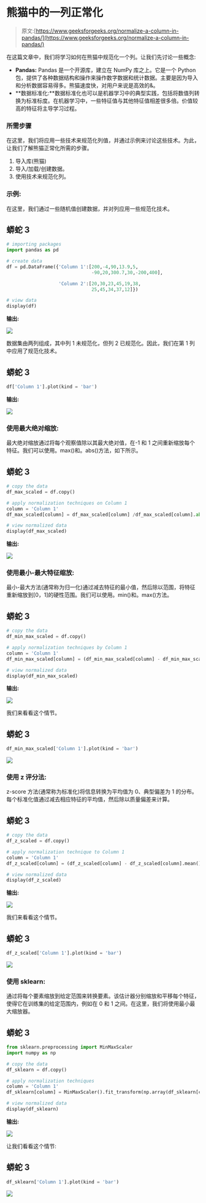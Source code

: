 # 熊猫中的一列正常化

> 原文:[https://www.geeksforgeeks.org/normalize-a-column-in-pandas/](https://www.geeksforgeeks.org/normalize-a-column-in-pandas/)

在这篇文章中，我们将学习如何在熊猫中规范化一个列。让我们先讨论一些概念:

*   **Pandas:** Pandas 是一个开源库，建立在 NumPy 库之上。它是一个 Python 包，提供了各种数据结构和操作来操作数字数据和统计数据。主要是因为导入和分析数据容易得多。熊猫速度快，对用户来说是高效的&。
*   **数据标准化:**数据标准化也可以是机器学习中的典型实践，包括将数值列转换为标准标度。在机器学习中，一些特征值与其他特征值相差很多倍。价值较高的特征将主导学习过程。

### 所需步骤

在这里，我们将应用一些技术来规范化列值，并通过示例来讨论这些技术。为此，让我们了解熊猫正常化所需的步骤。

1.  导入库(熊猫)
2.  导入/加载/创建数据。
3.  使用技术来规范化列。

### 示例:

在这里，我们通过一些随机值创建数据，并对列应用一些规范化技术。

## 蟒蛇 3

```py
# importing packages
import pandas as pd

# create data
df = pd.DataFrame({'Column 1':[200,-4,90,13.9,5,
                               -90,20,300.7,30,-200,400],

                   'Column 2':[20,30,23,45,19,38,
                               25,45,34,37,12]})

# view data
display(df)
```

**输出:**

![](img/208601b2460eb78a1baee89652900ef6.png)

数据集由两列组成，其中列 1 未规范化，但列 2 已规范化。因此，我们在第 1 列中应用了规范化技术。

## 蟒蛇 3

```py
df['Column 1'].plot(kind = 'bar')
```

**输出:**

![](img/930ded121b42c709f705cf2258746e62.png)

### 使用最大绝对缩放:

最大绝对缩放通过将每个观察值除以其最大绝对值，在-1 和 1 之间重新缩放每个特征。我们可以使用。max()和。abs()方法，如下所示。

## 蟒蛇 3

```py
# copy the data
df_max_scaled = df.copy()

# apply normalization techniques on Column 1
column = 'Column 1'
df_max_scaled[column] = df_max_scaled[column] /df_max_scaled[column].abs().max()

# view normalized data
display(df_max_scaled)
```

**输出:**

![](img/5c6e0fbbde7d59f48592c1c0b7462e07.png)

### 使用最小-最大特征缩放:

最小-最大方法(通常称为归一化)通过减去特征的最小值，然后除以范围，将特征重新缩放到[0，1]的硬性范围。我们可以使用。min()和。max()方法。

## 蟒蛇 3

```py
# copy the data
df_min_max_scaled = df.copy()

# apply normalization techniques by Column 1
column = 'Column 1'
df_min_max_scaled[column] = (df_min_max_scaled[column] - df_min_max_scaled[column].min()) / (df_min_max_scaled[column].max() - df_min_max_scaled[column].min())    

# view normalized data
display(df_min_max_scaled)
```

**输出:**

![](img/5f1104b249abc79300f3a919eedf72f8.png)

我们来看看这个情节。

## 蟒蛇 3

```py
df_min_max_scaled['Column 1'].plot(kind = 'bar')
```

![](img/3c739c54ed79213718ae36b41087dbe3.png)

### 使用 z 评分法:

z-score 方法(通常称为标准化)将信息转换为平均值为 0、典型偏差为 1 的分布。每个标准化值通过减去相应特征的平均值，然后除以质量偏差来计算。

## 蟒蛇 3

```py
# copy the data
df_z_scaled = df.copy()

# apply normalization technique to Column 1
column = 'Column 1'
df_z_scaled[column] = (df_z_scaled[column] - df_z_scaled[column].mean()) / df_z_scaled[column].std()    

# view normalized data  
display(df_z_scaled)
```

**输出:**

![](img/6fa22116bc4f2be73b9daed3ba58700a.png)

我们来看看这个情节。

## 蟒蛇 3

```py
df_z_scaled['Column 1'].plot(kind = 'bar')
```

![](img/40b9fa8f5043b6a65e245f73f8b0833c.png)

### 使用 sklearn:

通过将每个要素缩放到给定范围来转换要素。该估计器分别缩放和平移每个特征，使得它在训练集的给定范围内，例如在 0 和 1 之间。在这里，我们将使用最小最大缩放器。

## 蟒蛇 3

```py
from sklearn.preprocessing import MinMaxScaler
import numpy as np

# copy the data
df_sklearn = df.copy()

# apply normalization techniques
column = 'Column 1'
df_sklearn[column] = MinMaxScaler().fit_transform(np.array(df_sklearn[column]).reshape(-1,1))

# view normalized data  
display(df_sklearn)
```

**输出:**

![](img/5806156d123b7d4238017af6e7c71eba.png)

让我们看看这个情节:

## 蟒蛇 3

```py
df_sklearn['Column 1'].plot(kind = 'bar')
```

![](img/763e476543e16af747522910aba21b27.png)